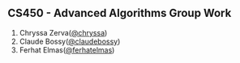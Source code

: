 ## CS450 - Advanced Algorithms Group Work

1. Chryssa Zerva([@chryssa](https://github.com/chryssa))
2. Claude Bossy([@claudebossy](https://github.com/claudebossy))
3. Ferhat Elmas([@ferhatelmas](https://github.com/ferhatelmas))